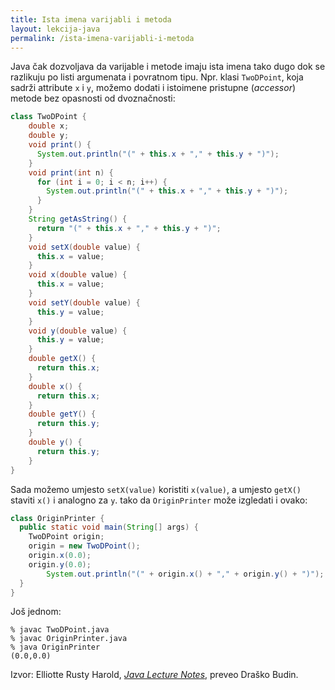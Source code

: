 ```yaml
---
title: Ista imena varijabli i metoda
layout: lekcija-java
permalink: /ista-imena-varijabli-i-metoda
---
```


Java čak dozvoljava da varijable i metode imaju ista imena tako dugo dok se razlikuju po listi argumenata i povratnom tipu. Npr. klasi `TwoDPoint`, koja sadrži attribute `x` i `y`, možemo dodati i istoimene pristupne (*accessor*) metode bez opasnosti od dvoznačnosti:

```java
class TwoDPoint {
    double x;
    double y;
    void print() {
      System.out.println("(" + this.x + "," + this.y + ")");
    }
    void print(int n) {
      for (int i = 0; i < n; i++) {
        System.out.println("(" + this.x + "," + this.y + ")");
      }
    }
    String getAsString() {
      return "(" + this.x + "," + this.y + ")";
    }
    void setX(double value) {
      this.x = value;
    }
    void x(double value) {
      this.x = value;
    }
    void setY(double value) {
      this.y = value;
    }
    void y(double value) {
      this.y = value;
    }
    double getX() {
      return this.x;
    }
    double x() {
      return this.x;
    }
    double getY() {
      return this.y;
    }
    double y() {
      return this.y;
    }
}
```

Sada možemo umjesto `setX(value)` koristiti `x(value)`, a umjesto `getX()` staviti `x()` i analogno za `y`. tako da `OriginPrinter` može izgledati i ovako:

```java
class OriginPrinter {
  public static void main(String[] args) {
    TwoDPoint origin;
    origin = new TwoDPoint();
    origin.x(0.0);
    origin.y(0.0);
        System.out.println("(" + origin.x() + "," + origin.y() + ")");
  }
}
```

Još jednom:
```
% javac TwoDPoint.java
% javac OriginPrinter.java
% java OriginPrinter
(0.0,0.0)
```


Izvor: Elliotte Rusty Harold, *[Java Lecture Notes](//www.cafeaulait.org/course/index.html)*, preveo Draško Budin.
